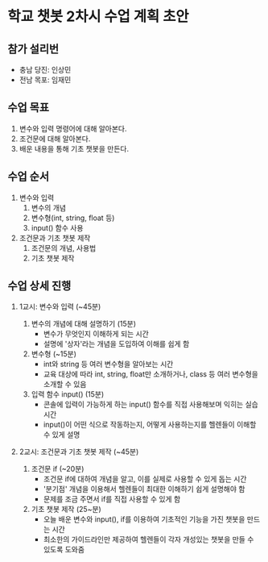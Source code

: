 # 학교 챗봇 2차시 수업 계획 초안

## 참가 설리번

* 충남 당진: 인상민
* 전남 목포: 임재민

## 수업 목표

1. 변수와 입력 명령어에 대해 알아본다.
2. 조건문에 대해 알아본다.
3. 배운 내용을 통해 기초 챗봇을 만든다.

## 수업 순서

1. 변수와 입력
    1. 변수의 개념
    2. 변수형(int, string, float 등)
    3. input() 함수 사용
2. 조건문과 기초 챗봇 제작
    1. 조건문의 개념, 사용법
    2. 기초 챗봇 제작

## 수업 상세 진행

1. 1교시: 변수와 입력 (~45분)
    1. 변수의 개념에 대해 설명하기 (15분)
        * 변수가 무엇인지 이해하게 되는 시간
        * 설명에 '상자'라는 개념을 도입하여 이해를 쉽게 함
    2. 변수형 (~15분)
        * int와 string 등 여러 변수형을 알아보는 시간
        * 교육 대상에 따라 int, string, float만 소개하거나, class 등 여러 변수형을 소개할 수 있음
    3. 입력 함수 input() (15분)
        * 콘솔에 입력이 가능하게 하는 input() 함수를 직접 사용해보며 익히는 실습 시간
        * input()이 어떤 식으로 작동하는지, 어떻게 사용하는지를 헬렌들이 이해할 수 있게 설명

2. 2교시: 조건문과 기초 챗봇 제작 (~45분)
    1. 조건문 if (~20분)
        * 조건문 if에 대하여 개념을 알고, 이를 실제로 사용할 수 있게 돕는 시간
        * '분기점' 개념을 이용해서 헬렌들이 최대한 이해하기 쉽게 설명해야 함
        * 문제를 조금 주면서 if를 직접 사용할 수 있게 함
    2. 기초 챗봇 제작 (25~분)
        * 오늘 배운 변수와 input(), if를 이용하여 기초적인 기능을 가진 챗봇을 만드는 시간
        * 최소한의 가이드라인만 제공하여 헬렌들이 각자 개성있는 챗봇을 만들 수 있도록 도와줌